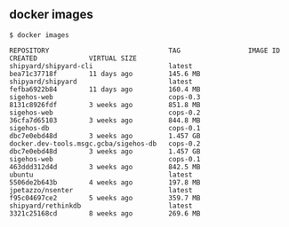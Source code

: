 ##  docker images

    $ docker images
    
    REPOSITORY                              TAG                 IMAGE ID            CREATED             VIRTUAL SIZE
    shipyard/shipyard-cli                   latest              bea71c37718f        11 days ago         145.6 MB
    shipyard/shipyard                       latest              fefba6922b84        11 days ago         160.4 MB
    sigehos-web                             cops-0.3            8131c8926fdf        3 weeks ago         851.8 MB
    sigehos-web                             cops-0.2            36cfa7d65103        3 weeks ago         844.8 MB
    sigehos-db                              cops-0.1            dbc7e0ebd48d        3 weeks ago         1.457 GB
    docker.dev-tools.msgc.gcba/sigehos-db   cops-0.2            dbc7e0ebd48d        3 weeks ago         1.457 GB
    sigehos-web                             cops-0.1            463ddd312d4d        3 weeks ago         842.5 MB
    ubuntu                                  latest              5506de2b643b        4 weeks ago         197.8 MB
    jpetazzo/nsenter                        latest              f95c04697ce2        5 weeks ago         359.7 MB
    shipyard/rethinkdb                      latest              3321c25168cd        8 weeks ago         269.6 MB
    
    
